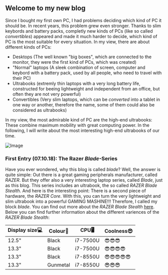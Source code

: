 ## Welcome to my new blog

Since I bought my first own PC, I had problems deciding which kind of PC it should be. In recent years, this problem grew even stronger. Thanks to slim keybords and battery packs, completly new kinds of PCs (like so called _convertibles_) appeared and made it much harder to decide, which kind of PC is the most suitable for every situation. In my view, there are about different kinds of PCs:

- Desktops (The well known "big boxes", which are connected to the monitor, they were the first kind of PCs, which was created)
- "Normal" laptops (A sleek combination of screen, computer and keybord with a battery pack, used by all people, who need to travel with their PC)
- Ultrabooks (extremly thin laptops with a very long battery life, constructed for beeing lightweight and independent from an office, but often they are not very powerful)
- Convertibles (Very slim laptops, which can be _converted_ into a tablet in one way or another, therefore the name, some of them could also be considered as ultrabooks)

In my view, the most admirable kind of PC are the high-end ultrabooks: These combine maximum mobility with great computing power. In the following, I will write about the most interesting high-end ultrabooks of our time.

![Image](https://pisces.bbystatic.com/image2/BestBuy_US/images/products/6172/6172316ld.jpg)
### First Entry (07.10.18): The Razer _Blade_-Series
Have you ever wondered, why this blog is called _blade_? Well, the answer is quite simple: Out there is a great gaming peripherals manufacturer, called _RAZER_. But they offer also a very interesting laptop series, called _Blade_, just as this blog. This series includes an ultrabook, the so called _RAZER Blade Stealth_. And here is the interesting point: There is a second piece of hardware, the _RAZER Core_. With this, you can turn the very lightweight and slim ultrabook into a powerful GAMING MASHINE!!! Therefore, I called my block _blade_. You can find out more about the _RAZER Blade Stealth_ [here](https://www.razer.com/de-de/gaming-laptops/razer-blade-stealth?utm_source=google&utm_medium=ads&utm_content=DE&utm_campaign=EU-stealth-google-remarketing-de&cid=stealth_blade_rem&gclid=EAIaIQobChMIvprdob_v3QIViYbtCh3Q4gaTEAEYASAAEgLKEfD_BwE).
Below you can find further information about the different variences of the _RAZER Blade Stealth_:

| Display size💻| Colour🎨     | CPU🖥️         |Coolness😎   |   
| ------------- |---------------| ------------- | -------------| 
| 12.5"         | Black         | i7-7500U      |😎😎😎      |
| 13.3"         | Black         | i7-7500U      |😎😎😎😎    |
| 13.3"         | Black         | i7-8550U      |😎😎😎😎😎 | 
| 13.3"         | Gunmetal      | i7-8550U      |😎😎😎      | 




